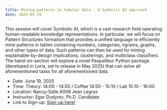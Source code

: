 ```yaml
---
title: Mining patterns in tabular data - A Symbolic AI approach
date: 2025-01-29
---
```

This session will cover Symbolic AI, which is a vast research field operating human-readable knowledge representations. In particular, we will focus on Pattern Structures formalism that provides a unified language to efficiently mine patterns in tables containing numbers, categories, ngrams, graphs, and other types of data. Such patterns can then be used for mining explainable-by-design implications, clusterings, and multiclass classifiers.
The hand-on-section will explore a novel Paspailleur Python package (developed in Loria, set to release in May 2025) that can solve all aforementioned tasks for all aforementioned data.

- Date: June 19, 2025 
- Time: Theory: 14:00 - 14:50 / Coffee 14:50 - 15:10 / Lab 15:10 - 16:00
- Location: Nancy-Salle A008 Jean Legras
- Instructor: Egor Dudyrev, Ph.D. Candidate
- Link to Sign-up: <a href="https://sondages.inria.fr/index.php/715664?lang=en">Sign-up here!</a>
